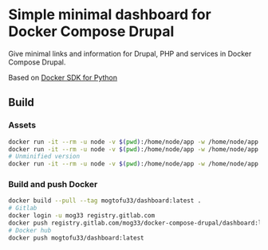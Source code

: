 # Simple minimal dashboard for Docker Compose Drupal

Give minimal links and information for Drupal, PHP and services in Docker Compose Drupal.

Based on [Docker SDK for Python](https://docker-py.readthedocs.io/en/stable/)

## Build

### Assets

```bash
docker run -it --rm -u node -v $(pwd):/home/node/app -w /home/node/app node:lts-alpine npm install --save
docker run -it --rm -u node -v $(pwd):/home/node/app -w /home/node/app node:lts-alpine npm run build
# Unminified version
docker run -it --rm -u node -v $(pwd):/home/node/app -w /home/node/app node:lts-alpine npm run build:dev
```

### Build and push Docker

```bash
docker build --pull --tag mogtofu33/dashboard:latest .
# Gitlab
docker login -u mog33 registry.gitlab.com
docker push registry.gitlab.com/mog33/docker-compose-drupal/dashboard:latest
# Docker hub
docker push mogtofu33/dashboard:latest
```
